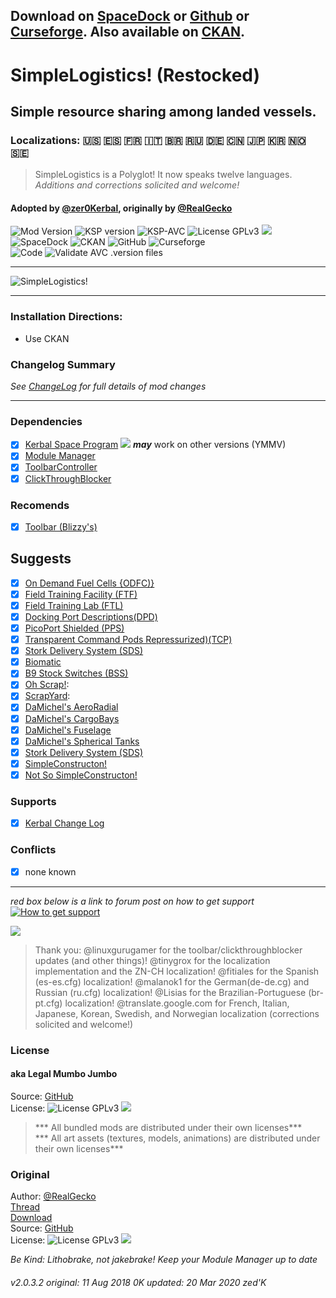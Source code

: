 <!-- Readme.md v1.1.2.0
SimpleLogistics! (SLR)
created: 11 Aug 2018
updated: 01 Feb 2020 -->

## Download on [SpaceDock][MOD:rel-spacedock] or [Github][MOD:rel-github] or [Curseforge][MOD:rel-curseforge]. Also available on [CKAN][MOD:rel-ckan].  

# SimpleLogistics! (Restocked)  
## Simple resource sharing among landed vessels.  
### Localizations: 🇺🇸 🇪🇸 🇫🇷 🇮🇹 🇧🇷 🇷🇺 🇩🇪 🇨🇳 🇯🇵 🇰🇷 🇳🇴 🇸🇪  
> SimpleLogistics is a Polyglot! It now speaks twelve languages.  
> *Additions and corrections solicited and welcome!*  
#### Adopted by [@zer0Kerbal][LINK:zer0kerbal], originally by [@RealGecko][LINK:realgecko]  
![Mod Version][shield:mod:latest] 
![KSP version][shield:ksp] ![KSP-AVC][shield:kspavc] ![License GPLv3][shield:license] ![][LOGO:gplv3]   
![SpaceDock][shield:spacedock] ![CKAN][shield:ckan] ![GitHub][shield:github] ![Curseforge][shield:curseforge]  
![Code][shield:code] ![Validate AVC .version files][shield:avcvalid]  
***
![SimpleLogistics!][IMG:hero:0]  
***
### Installation Directions:
- Use CKAN
### Changelog Summary
*See [ChangeLog][MOD:changelog] for full details of mod changes*
***
### Dependencies
- [x] [Kerbal Space Program][KSP:website] [![][shield:ksp]][KSP:website] ***may*** work on other versions (YMMV)
- [x] [Module Manager][thread:mm] 
- [x] [ToolbarController][thread:tbc]  
- [x] [ClickThroughBlocker][thread:ctb]
### Recomends  
- [x] [Toolbar (Blizzy's)][thread:tbr]  
## Suggests
- [x] [On Demand Fuel Cells {ODFC)}][thread:ODFC]  
- [x] [Field Training Facility (FTF)][thread:FTF]  
- [x] [Field Training Lab (FTL)][thread:FTL]  
- [x] [Docking Port Descriptions(DPD)][thread:DPD]  
- [x] [PicoPort Shielded (PPS)][thread:PPS]  
- [x] [Transparent Command Pods Repressurized)(TCP)][thread:TCP]  
- [x] [Stork Delivery System (SDS)][thread:SDS]
- [x] [Biomatic][thread:BIO]
- [x] [B9 Stock Switches (BSS)]()
- [x] [Oh Scrap!][thread:OHS]:  
- [x] [ScrapYard][thread:SYD]:  
- [x] [DaMichel's AeroRadial][thread:DAR]  
- [x] [DaMichel's CargoBays][thread:DCB]  
- [x] [DaMichel's Fuselage][thread:DMF]  
- [x] [DaMichel's Spherical Tanks][thread:DST]  
- [x] [Stork Delivery System (SDS)][thread:SDS]  
- [x] [SimpleConstructon!][thread:SC!]  
- [x] [Not So SimpleConstructon!][thread:NSSC]  
### Supports
- [x] [Kerbal Change Log][thread:kcl]  
### Conflicts
- [x] none known
***  
*red box below is a link to forum post on how to get support*  
[![How to get support][image:get-support]][thread:getsupport]

[![][UTUBE:img]][UTUBE:link]
<!-- <iframe width="649" height="365" src="https://www.youtube.com/embed/cJjIAE0RoK0" frameborder="0" allow="accelerometer; autoplay; encrypted-media; gyroscope; picture-in-picture" allowfullscreen></iframe> -->

> Thank you:
>    @linuxgurugamer for the toolbar/clickthroughblocker updates (and other things)!
>    @tinygrox for the localization implementation and the ZN-CH localization!
>    @fitiales for the Spanish (es-es.cfg) localization!
>    @malanok1 for the German(de-de.cg) and Russian (ru.cfg) localization!
>    @Lisias for the Brazilian-Portuguese (br-pt.cfg) localization!
>    @translate.google.com for French, Italian, Japanese, Korean, Swedish, and Norwegian localization (corrections solicited and welcome!)

### License
#### aka Legal Mumbo Jumbo
Source: [GitHub][MOD:github:repo]  
License: ![License GPLv3][shield:license] ![][LOGO:gplv3]    
> *** All bundled mods are distributed under their own licenses***  
> *** All art assets (textures, models, animations) are distributed under their own licenses***   
### Original
Author: [@RealGecko][LINK:realgecko]  
[Thread][MOD:original:thread]  
[Download][MOD:original:download]  
Source: [GitHub][MOD:original:source]  
License: ![License GPLv3][shield:license] ![][LOGO:gplv3]  


 *Be Kind: Lithobrake, not jakebrake! Keep your Module Manager up to date*

###### v2.0.3.2 original: 11 Aug 2018 0K updated: 20 Mar 2020 zed'K

<!-- graphical links to downloads -->
[MOD:license]:      https://github.com/zer0Kerbal/SimpleLogistics/blob/master/LICENSE
[MOD:contributing]: https://github.com/zer0Kerbal/SimpleLogistics/blob/master/.github/CONTRIBUTING.md
[MOD:issues]:       https://github.com/zer0Kerbal/SimpleLogistics/issues
[MOD:wiki]:         https://github.com/zer0Kerbal/SimpleLogistics/
[MOD:known]:        https://github.com/zer0Kerbal/SimpleLogistics/wiki/Known-Issues
[MOD:forum]:        https://forum.kerbalspaceprogram.com/index.php?/topic/191045-*
[MOD:github:repo]:  https://github.com/zer0Kerbal/SimpleLogistics/
[MOD:changelog]:    https://raw.githubusercontent.com/zer0Kerbal/SimpleLogistics/master/Changelog.cfg
[KSP:website]:      http://kerbalspaceprogram.com/

<!--- original mod stuff -->
[MOD:original:source]:  https://github.com/Real-Gecko/KSP-SimpleLogistics  
[MOD:original:thread]:  https://forum.kerbalspaceprogram.com/index.php?/topic/152345-*  
[MOD:original:download]: https://github.com/Real-Gecko/KSP-SimpleLogistics/releases/latest  

<!--- license logo urls -->
[LOGO:mit]:     https://i.postimg.cc/bvjfsMP5/MIT-17x17.png
[LOGO:gplv3]:   https://i.postimg.cc/90kCDs7K/gplv3-48x17.png
[LOGO:ccbysa4]: https://licensebuttons.net/l/by-sa/4.0/80x15.png

[MOD:rel-github]: https://github.com/zer0Kerbal/SimpleLogistics/releases/latest "GitHub"
[MOD:rel-spacedock]: http://spacedock.info/mod/1889
[MOD:rel-curseforge]: https://www.curseforge.com/kerbal/ksp-mods/SimpleLogistics
[MOD:rel-ckan]: http://forum.kerbalspaceprogram.com/index.php?/topic/90246-*

[image:rel-github]:       https://i.imgur.com/RE4Ppr9.png
[image:rel-spacedock]: https://i.imgur.com/m0a7tn2.png
[image:rel-curseforge]: https://i.postimg.cc/RZNyB5vP/Download-On-Curse.png
[image:get-support]:    https://i.postimg.cc/vHP6zmrw/image.png

[image:rel-ckan]:    https://i.postimg.cc/x8XSVg4R/sj507JC.png
[image:changelog]: https://i.postimg.cc/qM9p4V0C/changelog.png
[image:source]:      https://i.postimg.cc/tJ8GqW0H/source.png

[image:rel-github-sm]:      https://i.postimg.cc/1XXy5yfD/github.png
[image:rel-spacedock-sm]: https://i.postimg.cc/DZ22Hrhj/spacedock.png
[image:rel-curseforge-sm]: https://i.postimg.cc/ZRVTSWKT/UVVt0OP.png
  
[shield:mod:latest]: https://img.shields.io/github/v/release/zer0Kerbal/SimpleLogistics?include_prereleases?style=plastic
[shield:mod]: https://img.shields.io/endpoint?url=https://raw.githubusercontent.com/zer0Kerbal/SimpleLogistics/master/json/mod.json
[shield:ksp]: https://img.shields.io/endpoint?url=https://raw.githubusercontent.com/zer0Kerbal/SimpleLogistics/master/json/ksp.json
[shield:license]: https://img.shields.io/endpoint?url=https://raw.githubusercontent.com/zer0Kerbal/SimpleLogistics/master/json/license.json
[shield:code]: https://img.shields.io/endpoint?url=https://raw.githubusercontent.com/zer0Kerbal/SimpleLogistics/master/json/code.json  
[shield:kspavc]:     https://img.shields.io/badge/KSP-AVC--supported-brightgreen.svg?style=plastic
[shield:spacedock]:  https://img.shields.io/badge/SpaceDock-listed-blue.svg?style=plastic
[shield:ckan]:       https://img.shields.io/badge/CKAN-Indexed-blue.svg?style=plastic
[shield:github]:     https://img.shields.io/badge/Github-Indexed-blue.svg?style=plastic&logo=github
[shield:curseforge]: https://img.shields.io/badge/CurseForge-listed-blue.svg?style=plastic  
[shield:avcvalid]:    https://github.com/zer0Kerbal/SimpleLogistics/workflows/Validate%20AVC%20.version%20files/badge.svg

<!-- zer0Kerbal mods -->
[thread:ODFC]: https://forum.kerbalspaceprogram.com/index.php?/topic/187625-* "On Demand Fuel Cells"
[thread:FTF]:  https://forum.kerbalspaceprogram.com/index.php?/topic/188841-* "Field Training Facility"
[thread:FTL]:  https://forum.kerbalspaceprogram.com/index.php?/topic/188841-* "Field Training Lab"
[thread:MHH]:  https://forum.kerbalspaceprogram.com/index.php?/topic/188246-* "More Hitchhikers"
[thread:TCP]:  https://forum.kerbalspaceprogram.com/index.php?/topic/187495-* "Transparent Command Pods"
[thread:NUK]:  https://forum.kerbalspaceprogram.com/index.php?/topic/21466-*
[thread:OHS]:  https://forum.kerbalspaceprogram.com/index.php?/topic/192360-* "Oh Scrap!"
[thread:SYD]:  https://forum.kerbalspaceprogram.com/index.php?/topic/192360-* "ScrapYard"
[thread:DRL]: https:// "DRElite (DRL)"

[thread:DPD]:  https://github.com/zer0Kerbal/KGEx/tree/master/GameData/KGEx/DockingPortDescriptions  
[thread:PPS]:  https://forum.kerbalspaceprogram.com/index.php?/topic/192187-*  
[thread:VG0]:  http:// "Vanguard"  
[thread:PRB]:  http:// "ProbiTronics"  
[thread:CTN]:  http:// "CTN"  
[thread:DST]:  https://forum.kerbalspaceprogram.com/index.php?/topic/191719-* "DaMichel's Spherical Tanks"  
[thread:DMF]:  https://forum.kerbalspaceprogram.com/index.php?/topic/191719-* "DaMichel's Fuselage"  
[thread:DAR]:  https://forum.kerbalspaceprogram.com/index.php?/topic/191719-* "DaMichel's AeroRadial"  
[thread:DCB]:  https://forum.kerbalspaceprogram.com/index.php?/topic/191719-* "DaMichel's CargoBays"  
[thread:SDS]:  https://forum.kerbalspaceprogram.com/index.php?/topic/191719-* "Stork Delivery System (SDS)"  
[thread:SC!]:  https://forum.kerbalspaceprogram.com/index.php?/topic/191424-* "SimpleConstructon!"  
[thread:SL!]:  https://forum.kerbalspaceprogram.com/index.php?/topic/191045-* "SimpleLogistics!"  
[thread:NSSC]: https://forum.kerbalspaceprogram.com/index.php?/topic/191504-* "Not So SimpleConstructon!" 
[thread:BIO]:  https://forum.kerbalspaceprogram.com/index.php?/topic/191426-* "Biomatic"  
[thread:BSS]:  http:// "B9 Stock Switches"  
[thread:HB!]:  http:// "HotBeverages"  

[thread:mm]:  http://forum.kerbalspaceprogram.com/index.php?/topic/50533-* "ModuleManager"  
[thread:mc]:  https://forum.kerbalspaceprogram.com/index.php?/topic/178484-* " "
[thread:kcl]:  https://forum.kerbalspaceprogram.com/index.php?/topic/179207-* "Kerbal Change Log"  
[thread:sr]:   https://forum.kerbalspaceprogram.com/index.php?/topic/179306-* "StageRecovery"  
[thread:kct]: https://forum.kerbalspaceprogram.com/index.php?/topic/182877-* "Kerbal Construction Time"  
[thread:far]: https://forum.kerbalspaceprogram.com/index.php?/topic/179445-* "Ferram Aerospace Research"  
[thread:tbc]: https://forum.kerbalspaceprogram.com/index.php?/topic/169509-* "ToolbarController"  
[thread:ctb]: https://forum.kerbalspaceprogram.com/index.php?/topic/170747-* "ClickThroughBlocker"  
[thread:tbr]: https://forum.kerbalspaceprogram.com/index.php?/topic/161857-* "Blizzy's"  

[thread:tweakscale]:            https://forum.kerbalspaceprogram.com/index.php?/topic/179030-*
[thread:communityresourcepack]: http://forum.kerbalspaceprogram.com/index.php?/topic/83007-*
[thread:getsupport]: https://forum.kerbalspaceprogram.com/index.php?/topic/83212-*

[LINK:zer0Kerbal]:     https://forum.kerbalspaceprogram.com/index.php?/profile/190933-zer0kerbal/  
[LINK:realgecko]: https://forum.kerbalspaceprogram.com/index.php?/profile/162682-realgecko/   
[LINK:matterbeam]: http://  
[LINK:orig]: http://  


[IMG:hero:0]: https://spacedock.info/content/RealGecko_4471/SimpleLogistics/SimpleLogistics-1479979364.054124.png
[IMG:hero:1]: http://  
[IMG:hero:2]: http://  

[UTUBE:img]:  http://img.youtube.com/vi/cJjIAE0RoK0/0.jpg  
[UTUBE:link]: http://www.youtube.com/watch?v=cJjIAE0RoK0 "Kottabo Talks SimpleLogistics"  
